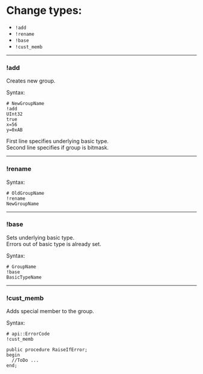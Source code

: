 


# Change types:

- `!add`
- `!rename`
- `!base`
- `!cust_memb`

---
### !add

Creates new group.

Syntax:
```
# NewGroupName
!add
UInt32
true
x=56
y=0xAB
```
First line specifies underlying basic type.\
Second line specifies if group is bitmask.

---
### !rename

Syntax:
```
# OldGroupName
!rename
NewGroupName
```

---
### !base

Sets underlying basic type.\
Errors out of basic type is already set.

Syntax:
```
# GroupName
!base
BasicTypeName
```

---
### !cust_memb

Adds special member to the group.

Syntax:
```
# api::ErrorCode
!cust_memb

public procedure RaiseIfError;
begin
  //ToDo ...
end;

```


